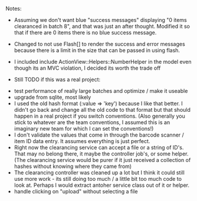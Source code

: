 Notes:

* Assuming we don't want blue "success messages" displaying "0 items clearanced in batch 8", and that was just an after thought. Modified it so that if there are 0 items there is no blue success message.
* Changed to not use Flash[] to render the success and error messages because there is a limit in the size that can be passed in using flash.
* I included include ActionView::Helpers::NumberHelper in the model even though its an MVC violation, I decided its worth the trade off

* Still TODO if this was a real project:

- test performance of really large batches and optimize / make it useable
- upgrade from sqlite, most likely
- I used the old hash format   (:value => 'key') because I like that better. I didn't go back and change all the old code to that format but that should happen in a real project if you switch conventions. (Also generally you stick to whatever are the team conventions, I assumed this is an imaginary new team for which I can set the conventions!)
- I don't validate the values that come in through the barcode scanner / item ID data entry. It assumes everything is just perfect.
- Right now the clearancing service can accept a file or a string of ID's. That may no belong there, it maybe the controller job's, or some helper. (The clearancing service would be purer if it just received a collection of hashes without knowing where they came from)
- The clearancing controller was cleaned up a lot but I think it could still use more work - its still doing too much / a little bit too much code to look at. Perhaps I would extract antoher service class out of it or helper.
- handle clicking on "upload" without selecting a file
